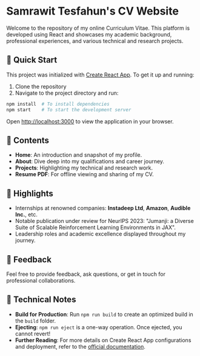 # Samrawit Tesfahun's CV Website

Welcome to the repository of my online Curriculum Vitae. This platform is developed using React and showcases my academic background, professional experiences, and various technical and research projects.

## 🚀 Quick Start

This project was initialized with [Create React App](https://github.com/facebook/create-react-app). To get it up and running:

1. Clone the repository
2. Navigate to the project directory and run:

```bash
npm install  # To install dependencies
npm start    # To start the development server
```

Open [http://localhost:3000](http://localhost:3000) to view the application in your browser.

## 📜 Contents

- **Home**: An introduction and snapshot of my profile.
- **About**: Dive deep into my qualifications and career journey.
- **Projects**: Highlighting my technical and research work.
- **Resume PDF**: For offline viewing and sharing of my CV.

## 🌟 Highlights

- Internships at renowned companies: **Instadeep Ltd**, **Amazon**, **Audible Inc.**, etc.
- Notable publication under review for NeurIPS 2023: "Jumanji: a Diverse Suite of Scalable Reinforcement Learning Environments in JAX".
- Leadership roles and academic excellence displayed throughout my journey.

## 📣 Feedback

Feel free to provide feedback, ask questions, or get in touch for professional collaborations.

## 🔧 Technical Notes

- **Build for Production**: Run `npm run build` to create an optimized build in the `build` folder.
- **Ejecting**: `npm run eject` is a one-way operation. Once ejected, you cannot revert!
- **Further Reading**: For more details on Create React App configurations and deployment, refer to the [official documentation](https://facebook.github.io/create-react-app/docs/getting-started).
